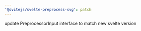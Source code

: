 ```yaml
---
'@svitejs/svelte-preprocess-svg': patch
---
```


update PreprocessorInput interface to match new svelte version
